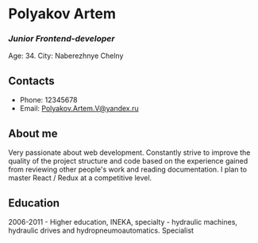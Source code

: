 # Polyakov Artem
### _Junior Frontend-developer_
Age: 34. City: Naberezhnye Chelny

## Contacts
- Phone: 12345678
- Email: Polyakov.Artem.V@yandex.ru

## About me
Very passionate about web development. Constantly strive to improve the quality of the project structure and code based on the experience gained from reviewing other people's work and reading documentation. I plan to master React / Redux at a competitive level.

## Education
2006-2011 - Higher education, INEKA, specialty - hydraulic machines, hydraulic drives and hydropneumoautomatics. Specialist

